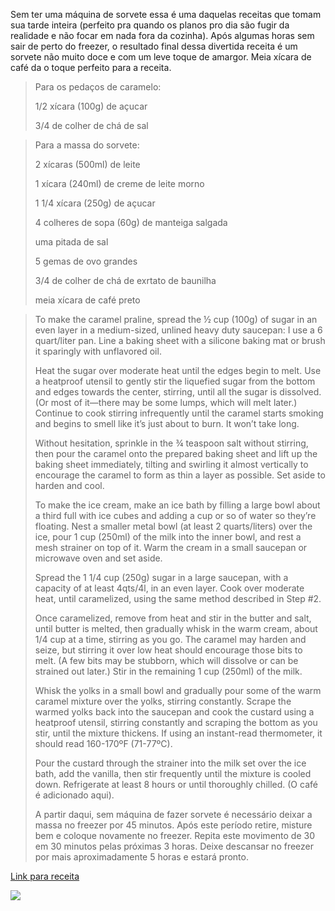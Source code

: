 

Sem ter uma máquina de sorvete essa é uma daquelas receitas que tomam sua tarde inteira (perfeito pra quando os planos pro dia são fugir da realidade e não focar em nada fora da cozinha). 
Após algumas horas sem sair de perto do freezer, o resultado final dessa divertida receita é um sorvete não muito doce e com um leve toque de amargor. Meia xícara de café da o toque perfeito para a receita.

> Para os pedaços de caramelo:
> 
> 1/2 xícara (100g) de açucar
> 
> 3/4 de colher de chá de sal
>


> Para a massa do sorvete:
>
>  2 xícaras (500ml) de leite 
> 
> 1 xícara (240ml) de creme de leite morno
> 
> 1 1/4 xícara (250g) de açucar
> 
> 4 colheres de sopa (60g) de manteiga salgada
> 
> uma pitada de sal
> 
> 5 gemas de ovo grandes
> 
> 3/4 de colher de chá de exrtato de baunilha
> 
> meia xícara de café preto
> 

> To make the caramel praline, spread the ½ cup (100g) of sugar in an even layer in a medium-sized, unlined heavy duty saucepan: I use a 6 quart/liter pan. Line a baking sheet with a silicone baking mat or brush it sparingly with unflavored oil.
> 
> Heat the sugar over moderate heat until the edges begin to melt. Use a heatproof utensil to gently stir the liquefied sugar from the bottom and edges towards the center, stirring, until all the sugar is dissolved. (Or most of it—there may be some lumps, which will melt later.) Continue to cook stirring infrequently until the caramel starts smoking and begins to smell like it’s just about to burn. It won’t take long.
> 
> Without hesitation, sprinkle in the ¾ teaspoon salt without stirring, then pour the caramel onto the prepared baking sheet and lift up the baking sheet immediately, tilting and swirling it almost vertically to encourage the caramel to form as thin a layer as possible. Set aside to harden and cool.
> 
> To make the ice cream, make an ice bath by filling a large bowl about a third full with ice cubes and adding a cup or so of water so they’re floating. Nest a smaller metal bowl (at least 2 quarts/liters) over the ice, pour 1 cup (250ml) of the milk into the inner bowl, and rest a mesh strainer on top of it. Warm the cream in a small saucepan or microwave oven and set aside.
> 
>   Spread the 1 1/4 cup (250g) sugar in a large saucepan, with a capacity of at least 4qts/4l, in an even layer. Cook over moderate heat, until caramelized, using the same method described in Step #2.
>  
>  Once caramelized, remove from heat and stir in the butter and salt, until butter is melted, then gradually whisk in the warm cream, about 1/4 cup at a time, stirring as you go. The caramel may harden and seize, but stirring it over low heat should encourage those bits to melt. (A few bits may be stubborn, which will dissolve or can be strained out later.) Stir in the remaining 1 cup (250ml) of the milk.
>  
>  Whisk the yolks in a small bowl and gradually pour some of the warm caramel mixture over the yolks, stirring constantly. Scrape the warmed yolks back into the saucepan and cook the custard using a heatproof utensil, stirring constantly and scraping the bottom as you stir, until the mixture thickens. If using an instant-read thermometer, it should read 160-170ºF (71-77ºC).
>  
>  Pour the custard through the strainer into the milk set over the ice bath, add the vanilla, then stir frequently until the mixture is cooled down. Refrigerate at least 8 hours or until thoroughly chilled. (O café é adicionado aqui).
>  
>  A partir daqui, sem máquina de fazer sorvete é necessário deixar a massa no freezer por 45 minutos. Após este período retire, misture bem e coloque novamente no freezer. Repita este movimento de 30 em 30 minutos pelas próximas 3 horas. Deixe descansar no freezer por mais aproximadamente 5 horas e estará pronto. 
>  



<a href="https://www.davidlebovitz.com/salted-butter-c/">Link para receita</a>

<img src="/assets/IMG_20210314_133601326_HDR.jpg"/>

